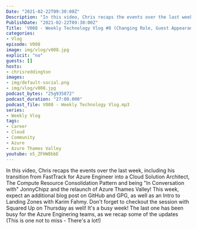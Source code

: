 ```yaml
---
Date: "2021-02-22T09:30:00Z"
Description: "In this video, Chris recaps the events over the last week, including his transition from FastTrack for Azure Engineer into a Cloud Solution Architect, The Compute Resource Consolidation Pattern and being 'In Conversation with' JonnyChipz and the relaunch of Azure Thames Valley! This week, expect an additional blog post on GitHub and GPG, as well as an Intro to Landing Zones with Karim Fahmy. Don't forget to checkout the session with Squared Up on Thursday as well! It's a busy week! The last one has been busy for the Azure Enginering teams, as we recap some of the updates (This is one not to miss - There's a lot!)"
PublishDate: "2021-02-22T09:30:00Z"
Title: 'V008 - Weekly Technology Vlog #8 (Changing Role, Guest Appearances, LOTS of Azure News)'
categories:
- Vlog
episode: V008
image: img/vlog/v008.jpg
explicit: "no"
guests: []
hosts:
- chrisreddington
images:
- img/default-social.png
- img/vlog/v008.jpg
podcast_bytes: "25g935872"
podcast_duration: "27:00.000"
podcast_file: V008 - Weekly Technology Vlog.mp3
series:
- Weekly Vlog
tags:
- Career
- Cloud
- Community
- Azure
- Azure Thames Valley
youtube: e5_ZFHW8bbE
---
```

In this video, Chris recaps the events over the last week, including his transition from FastTrack for Azure Engineer into a Cloud Solution Architect, The Compute Resource Consolidation Pattern and being "In Conversation with" JonnyChipz and the relaunch of Azure Thames Valley! This week, expect an additional blog post on GitHub and GPG, as well as an Intro to Landing Zones with Karim Fahmy. Don't forget to checkout the session with Squared Up on Thursday as well! It's a busy week! The last one has been busy for the Azure Enginering teams, as we recap some of the updates (This is one not to miss - There's a lot!)
